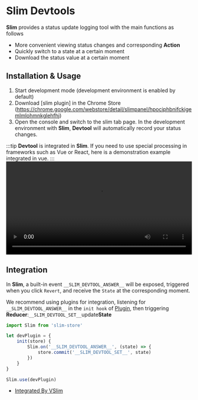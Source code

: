 # Slim Devtools

**Slim** provides a status update logging tool with the main functions as follows

* More convenient viewing status changes and corresponding **Action**
* Quickly switch to a state at a certain moment
* Download the status value at a certain moment

## Installation & Usage

1. Start development mode (development environment is enabled by default)
2. Download [slim plugin] in the Chrome Store (https://chrome.google.com/webstore/detail/slimpanel/hpociphbnifckigemlmlohmnkglehfhj)
3. Open the console and switch to the slim tab page. In the development environment with **Slim**, **Devtool** will automatically record your status changes. 

:::tip
**Devtool** is integrated in **Slim**. If you need to use special processing in frameworks such as Vue or React, here is a demonstration example integrated in vue.
:::
<video width="100%" controls>
  <source src="/slimdocs/devtool.webm" type="video/webm">
  Your browser does not support the video tag.
</video> 

## Integration

In **Slim**, a built-in event `__SLIM_DEVTOOL_ANSWER__` will be exposed, triggered when you click `Revert`, and receive the `State` at the corresponding moment.

We recommend using plugins for integration, listening for `__SLIM_DEVTOOL_ANSWER__` in the `init hook` of [Plugin](/zh/plugin.html), then triggering **Reducer**:`__SLIM_DEVTOOL_SET__`update**State**
```javascript
import Slim from 'slim-store'

let devPlugin = {
    init(store) {
        Slim.on('__SLIM_DEVTOOL_ANSWER__', (state) => {
            store.commit('__SLIM_DEVTOOL_SET__', state)
        })
    }
}

Slim.use(devPlugin)
```

* [Integrated By VSlim](https://github.com/victor0210/slim/blob/master/src/vslim/index.js)
